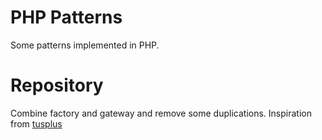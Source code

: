 PHP Patterns
=============
Some patterns implemented in PHP.


Repository
=============

Combine factory and gateway and remove some duplications.
Inspiration from [tusplus](http://code.tutsplus.com/tutorials/the-repository-design-pattern--net-35804)

